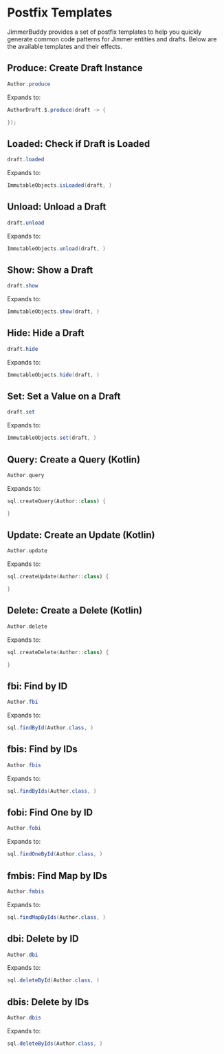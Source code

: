 # Postfix Templates

JimmerBuddy provides a set of postfix templates to help you quickly generate common code patterns for Jimmer entities and drafts. Below are the available templates and their effects.

## Produce: Create Draft Instance

```java
Author.produce
```

Expands to:

```java
AuthorDraft.$.produce(draft -> {

});
```

## Loaded: Check if Draft is Loaded

```java
draft.loaded
```

Expands to:

```java
ImmutableObjects.isLoaded(draft, )
```

## Unload: Unload a Draft

```java
draft.unload
```

Expands to:

```java
ImmutableObjects.unload(draft, )
```

## Show: Show a Draft

```java
draft.show
```

Expands to:

```java
ImmutableObjects.show(draft, )
```

## Hide: Hide a Draft

```java
draft.hide
```

Expands to:

```java
ImmutableObjects.hide(draft, )
```

## Set: Set a Value on a Draft

```java
draft.set
```

Expands to:

```java
ImmutableObjects.set(draft, )
```

## Query: Create a Query (Kotlin)

```kotlin
Author.query
```

Expands to:

```kotlin
sql.createQuery(Author::class) {

}
```

## Update: Create an Update (Kotlin)

```kotlin
Author.update
```

Expands to:

```kotlin
sql.createUpdate(Author::class) {

}
```

## Delete: Create a Delete (Kotlin)

```kotlin
Author.delete
```

Expands to:

```kotlin
sql.createDelete(Author::class) {

}
```

## fbi: Find by ID

```java
Author.fbi
```

Expands to:

```java
sql.findById(Author.class, )
```

## fbis: Find by IDs

```java
Author.fbis
```

Expands to:

```java
sql.findByIds(Author.class, )
```

## fobi: Find One by ID

```java
Author.fobi
```

Expands to:

```java
sql.findOneById(Author.class, )
```

## fmbis: Find Map by IDs

```java
Author.fmbis
```

Expands to:

```java
sql.findMapByIds(Author.class, )
```

## dbi: Delete by ID

```java
Author.dbi
```

Expands to:

```java
sql.deleteById(Author.class, )
```

## dbis: Delete by IDs

```java
Author.dbis
```

Expands to:

```java
sql.deleteByIds(Author.class, )
```
